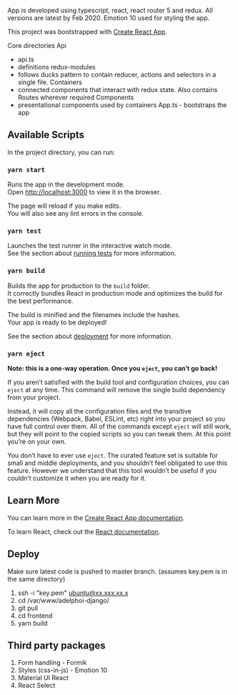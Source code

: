 App is developed using typescript, react, react router 5 and redux. All versions are latest by Feb 2020.
Emotion 10 used for styling the app.

This project was bootstrapped with [Create React App](https://github.com/facebook/create-react-app).

Core directories
Api

- api.ts
- definitions
  redux-modules
- follows ducks pattern to contain reducer, actions and selectors in a single file.
  Containers
- connected components that interact with redux state. Also contains Routes wherever required
  Components
- presentational components used by containers
  App.ts - bootstraps the app

## Available Scripts

In the project directory, you can run:

### `yarn start`

Runs the app in the development mode.<br />
Open [http://localhost:3000](http://localhost:3000) to view it in the browser.

The page will reload if you make edits.<br />
You will also see any lint errors in the console.

### `yarn test`

Launches the test runner in the interactive watch mode.<br />
See the section about [running tests](https://facebook.github.io/create-react-app/docs/running-tests) for more information.

### `yarn build`

Builds the app for production to the `build` folder.<br />
It correctly bundles React in production mode and optimizes the build for the best performance.

The build is minified and the filenames include the hashes.<br />
Your app is ready to be deployed!

See the section about [deployment](https://facebook.github.io/create-react-app/docs/deployment) for more information.

### `yarn eject`

**Note: this is a one-way operation. Once you `eject`, you can’t go back!**

If you aren’t satisfied with the build tool and configuration choices, you can `eject` at any time. This command will remove the single build dependency from your project.

Instead, it will copy all the configuration files and the transitive dependencies (Webpack, Babel, ESLint, etc) right into your project so you have full control over them. All of the commands except `eject` will still work, but they will point to the copied scripts so you can tweak them. At this point you’re on your own.

You don’t have to ever use `eject`. The curated feature set is suitable for small and middle deployments, and you shouldn’t feel obligated to use this feature. However we understand that this tool wouldn’t be useful if you couldn’t customize it when you are ready for it.

## Learn More

You can learn more in the [Create React App documentation](https://facebook.github.io/create-react-app/docs/getting-started).

To learn React, check out the [React documentation](https://reactjs.org/).

## Deploy

Make sure latest code is pushed to master branch.
(assumes key.pem is in the same directory)

1. ssh -i "key.pem" ubuntu@xx.xxx.xx.x
2. cd /var/www/adelphoi-django/
3. git pull
4. cd frontend
5. yarn build

## Third party packages

1. Form handling - Formik
2. Styles (css-in-js) - Emotion 10
3. Material UI React
4. React Select
